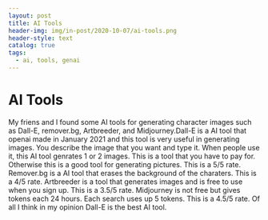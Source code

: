 ```yaml
---
layout: post
title: AI Tools
header-img: img/in-post/2020-10-07/ai-tools.png
header-style: text
catalog: true
tags:
  - ai, tools, genai
---
```


# AI Tools

My friens and I found some AI tools for generating character images such as Dall-E, remover.bg, Artbreeder, and Midjourney.Dall-E is a AI tool that openai made in January 2021 and this tool is very useful in generating images. You describe the image that you want and type it. When people use it, this AI tool genrates 1 or 2 images. This is a tool that you have to pay for. Otherwise this is a good tool for generating pictures. This is a 5/5 rate. Remover.bg is a AI tool that erases the background of the charaters. This is a 4/5 rate. Artbreeder is a tool that generates images and is free to use when you sign up. This is a 3.5/5 rate. Midjourney is not free but gives tokens each 24 hours. Each search uses up 5 tokens. This is a 4.5/5 rate. Of all I think in my opinion Dall-E is the best AI tool.